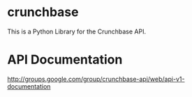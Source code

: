 crunchbase
==========
 
This is a Python Library for the Crunchbase API.


API Documentation
=================

http://groups.google.com/group/crunchbase-api/web/api-v1-documentation


